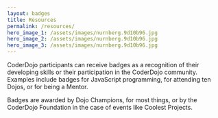 ```yaml
---
layout: badges
title: Resources
permalink: /resources/
hero_image_1: /assets/images/nurnberg.9d10b96.jpg
hero_image_2: /assets/images/nurnberg.9d10b96.jpg
hero_image_3: /assets/images/nurnberg.9d10b96.jpg
---
```


CoderDojo participants can receive badges as a recognition of their developing skills or their participation in the CoderDojo community. Examples include badges for JavaScript programming, for attending ten Dojos, or for being a Mentor.

Badges are awarded by Dojo Champions, for most things, or by the CoderDojo Foundation in the case of events like Coolest Projects.